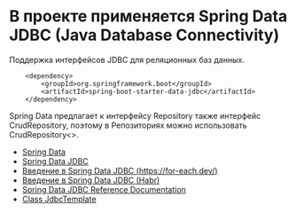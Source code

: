 # В проекте применяется Spring Data JDBC (Java Database Connectivity)
Поддержка интерфейсов JDBC для реляционных баз данных. 


		<dependency>
			<groupId>org.springframework.boot</groupId>
			<artifactId>spring-boot-starter-data-jdbc</artifactId>
		</dependency>

Spring Data предлагает к интерфейсу Repository также интерфейс CrudRepository, поэтому в Репозиториях можно 
использовать CrudRepository<>.

* [Spring Data](https://spring.io/projects/spring-data)
* [Spring Data JDBC](https://spring.io/projects/spring-data-jdbc)
* [Введение в Spring Data JDBC (https://for-each.dev/)](https://for-each.dev/lessons/b/-spring-data-jdbc-intro)
* [Введение в Spring Data JDBC (Habr)](https://habr.com/ru/companies/otus/articles/531332/)
* [Spring Data JDBC Reference Documentation](https://docs.spring.io/spring-data/jdbc/docs/current/reference/html/#repositories)
* [Class JdbcTemplate](https://docs.spring.io/spring-framework/docs/current/javadoc-api/org/springframework/jdbc/core/JdbcTemplate.html)
